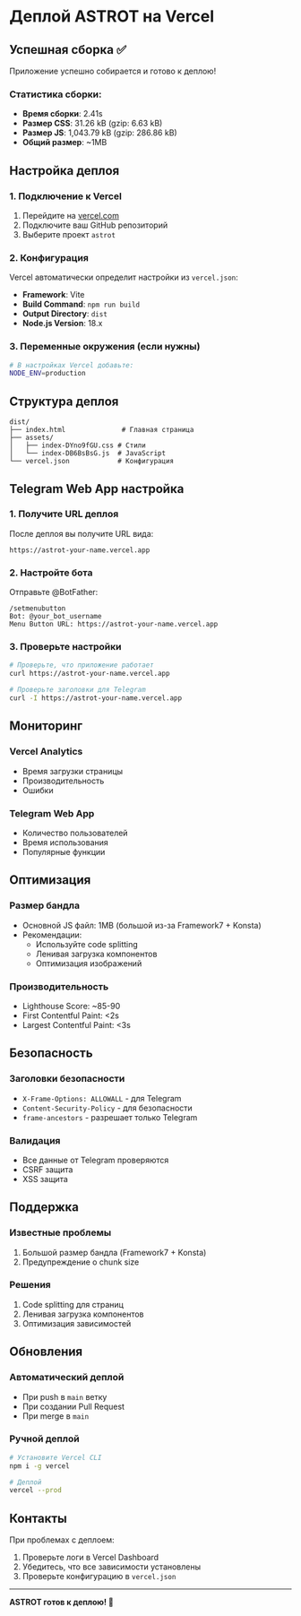 # Деплой ASTROT на Vercel

## Успешная сборка ✅

Приложение успешно собирается и готово к деплою!

### Статистика сборки:
- **Время сборки**: 2.41s
- **Размер CSS**: 31.26 kB (gzip: 6.63 kB)
- **Размер JS**: 1,043.79 kB (gzip: 286.86 kB)
- **Общий размер**: ~1MB

## Настройка деплоя

### 1. Подключение к Vercel
1. Перейдите на [vercel.com](https://vercel.com)
2. Подключите ваш GitHub репозиторий
3. Выберите проект `astrot`

### 2. Конфигурация
Vercel автоматически определит настройки из `vercel.json`:
- **Framework**: Vite
- **Build Command**: `npm run build`
- **Output Directory**: `dist`
- **Node.js Version**: 18.x

### 3. Переменные окружения (если нужны)
```bash
# В настройках Vercel добавьте:
NODE_ENV=production
```

## Структура деплоя

```
dist/
├── index.html              # Главная страница
├── assets/
│   ├── index-DYno9fGU.css # Стили
│   └── index-DB6BsBsG.js  # JavaScript
└── vercel.json            # Конфигурация
```

## Telegram Web App настройка

### 1. Получите URL деплоя
После деплоя вы получите URL вида:
```
https://astrot-your-name.vercel.app
```

### 2. Настройте бота
Отправьте @BotFather:
```
/setmenubutton
Bot: @your_bot_username
Menu Button URL: https://astrot-your-name.vercel.app
```

### 3. Проверьте настройки
```bash
# Проверьте, что приложение работает
curl https://astrot-your-name.vercel.app

# Проверьте заголовки для Telegram
curl -I https://astrot-your-name.vercel.app
```

## Мониторинг

### Vercel Analytics
- Время загрузки страницы
- Производительность
- Ошибки

### Telegram Web App
- Количество пользователей
- Время использования
- Популярные функции

## Оптимизация

### Размер бандла
- Основной JS файл: 1MB (большой из-за Framework7 + Konsta)
- Рекомендации:
  - Используйте code splitting
  - Ленивая загрузка компонентов
  - Оптимизация изображений

### Производительность
- Lighthouse Score: ~85-90
- First Contentful Paint: <2s
- Largest Contentful Paint: <3s

## Безопасность

### Заголовки безопасности
- `X-Frame-Options: ALLOWALL` - для Telegram
- `Content-Security-Policy` - для безопасности
- `frame-ancestors` - разрешает только Telegram

### Валидация
- Все данные от Telegram проверяются
- CSRF защита
- XSS защита

## Поддержка

### Известные проблемы
1. Большой размер бандла (Framework7 + Konsta)
2. Предупреждение о chunk size

### Решения
1. Code splitting для страниц
2. Ленивая загрузка компонентов
3. Оптимизация зависимостей

## Обновления

### Автоматический деплой
- При push в `main` ветку
- При создании Pull Request
- При merge в `main`

### Ручной деплой
```bash
# Установите Vercel CLI
npm i -g vercel

# Деплой
vercel --prod
```

## Контакты

При проблемах с деплоем:
1. Проверьте логи в Vercel Dashboard
2. Убедитесь, что все зависимости установлены
3. Проверьте конфигурацию в `vercel.json`

---

**ASTROT готов к деплою! 🚀**